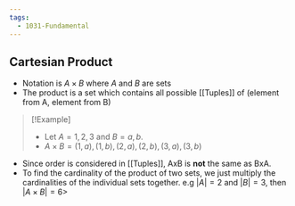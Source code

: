 ```yaml
---
tags:
  - 1031-Fundamental
---
```

## Cartesian Product
- Notation is $A\times B$ where $A$ and $B$ are sets
- The product is a set which contains all possible [[Tuples]] of (element from A, element from B)
> [!Example]
> - Let $A = {1, 2, 3}$ and $B = {a, b}$.
> - $A\times B = {(1, a), (1, b), (2, a), (2, b), (3, a), (3, b)}$
- Since order is considered in [[Tuples]], AxB is **not** the same as BxA.
- To find the cardinality of the product of two sets, we just multiply the cardinalities of the individual sets together. e.g $|A| = 2$ and $|B| = 3$, then $|A\times B| = 6$> 


